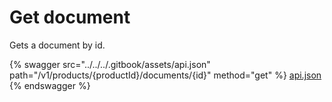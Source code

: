 # Get document

Gets a document by id.

{% swagger src="../../../.gitbook/assets/api.json" path="/v1/products/{productId}/documents/{id}" method="get" %}
[api.json](../../../.gitbook/assets/api.json)
{% endswagger %}
